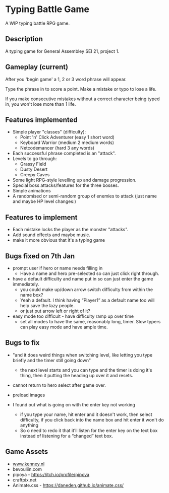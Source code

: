 # Typing Battle Game
A WIP typing battle RPG game.

## Description
A typing game for General Assembley SEI 21, project 1.

## Gameplay (current)
After you 'begin game' a 1, 2 or 3 word phrase will appear.

Type the phrase in to score a point.
Make a mistake or typo to lose a life.

If you make consecutive mistakes without a correct character being typed in, you won't lose more than 1 life.

## Features implemented
* Simple player "classes" (difficulty):
    * Point 'n' Click Adventurer (easy 1 short word)
    * Keyboard Warrior (medium 2 medium words)
    * Netcodemancer (hard 3 any words)
* Each successful phrase completed is an "attack".
* Levels to go through:
    * Grassy Field
    * Dusty Desert
    * Creepy Caves
* Some light RPG-style levelling up and damage progression.
* Special boss attacks/features for the three bosses.
* Simple animations
* A randomised or semi-random group of enemies to attack (just name and maybe HP level changes:)

## Features to implement
* Each mistake locks the player as the monster "attacks".
* Add sound effects and maybe music.
* make it more obvious that it's a typing game

## Bugs fixed on 7th Jan
* prompt user if hero or name needs filling in
    * Have a name and hero pre-selected so can just click right through.
* have a default difficulty and name put in so can just enter the game immediately.
    * you could make up/down arrow switch difficulty from within the name box?
    * Yeah a default. I think having “Player1” as a default name too will help save the lazy people.
    * or just put arrow left or right of it?
* easy mode too difficult - have difficulty ramp up over time
    * set all modes to have the same, reasonably long, timer. Slow typers can play easy mode and have ample time.

## Bugs to fix
* "and it does weird things when switching level, like letting you type briefly and the timer still going down"
    * the next level starts and you can type and the timer is doing it's thing, then it putting the heading up over it and resets.
* cannot return to hero select after game over.

* preload images
* I found out what is going on with the enter key not working
    * if you type your name, hit enter and it doesn't work, then select difficulty, if you click back into the name box and hit enter it won't do anything
    * So o need to redo it that it’ll listen for the enter key on the text box instead of listening for a “changed” text box.


## Game Assets
* www.kenney.nl
* bevouliin.com
* pipoya - https://itch.io/profile/pipoya
* craftpix.net
* Animate.css - https://daneden.github.io/animate.css/
